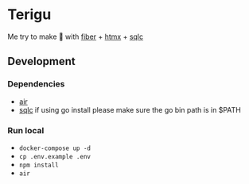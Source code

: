 # Terigu

Me try to make 🍜 with [fiber](https://gofiber.io/) + [htmx](https://htmx.org/) + [sqlc](https://sqlc.dev/) 

## Development

### Dependencies

- [air](https://github.com/air-verse/air?tab=readme-ov-file#installation)
- [sqlc](https://docs.sqlc.dev/en/stable/overview/install.html)
if using go install please make sure the go bin path is in $PATH

### Run local

- `docker-compose up -d`
- `cp .env.example .env`
- `npm install`
- `air`
